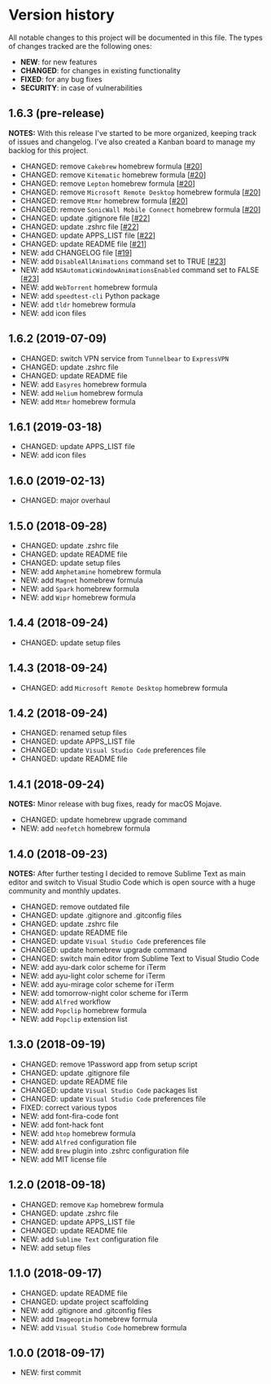 # Version history

All notable changes to this project will be documented in this file. The types of changes tracked are the following ones:

* __NEW__: for new features
* __CHANGED__: for changes in existing functionality
* __FIXED__: for any bug fixes
* __SECURITY__: in case of vulnerabilities

## __1.6.3__ (pre-release)

__NOTES:__ With this release I've started to be more organized, keeping track of issues and changelog. I've also created a Kanban board to manage my backlog for this project.

* CHANGED: remove `Cakebrew` homebrew formula [[#20](https://github.com/MarioCatuogno/Clean-macOS/issues/20)]
* CHANGED: remove `Kitematic` homebrew formula [[#20](https://github.com/MarioCatuogno/Clean-macOS/issues/20)]
* CHANGED: remove `Lepton` homebrew formula [[#20](https://github.com/MarioCatuogno/Clean-macOS/issues/20)]
* CHANGED: remove `Microsoft Remote Desktop` homebrew formula [[#20](https://github.com/MarioCatuogno/Clean-macOS/issues/20)]
* CHANGED: remove `Mtmr` homebrew formula [[#20](https://github.com/MarioCatuogno/Clean-macOS/issues/20)]
* CHANGED: remove `SonicWall Mobile Connect` homebrew formula [[#20](https://github.com/MarioCatuogno/Clean-macOS/issues/20)]
* CHANGED: update .gitignore file [[#22](https://github.com/MarioCatuogno/Clean-macOS/issues/22)]
* CHANGED: update .zshrc file [[#22](https://github.com/MarioCatuogno/Clean-macOS/issues/22)]
* CHANGED: update APPS_LIST file [[#22](https://github.com/MarioCatuogno/Clean-macOS/issues/22)]
* CHANGED: update README file [[#21](https://github.com/MarioCatuogno/Clean-macOS/issues/21)]
* NEW: add CHANGELOG file [[#19](https://github.com/MarioCatuogno/Clean-macOS/issues/19)]
* NEW: add `DisableAllAnimations` command set to TRUE [[#23](https://github.com/MarioCatuogno/Clean-macOS/issues/23)]
* NEW: add `NSAutomaticWindowAnimationsEnabled` command set to FALSE [[#23](https://github.com/MarioCatuogno/Clean-macOS/issues/23)]
* NEW: add `WebTorrent` homebrew formula
* NEW: add `speedtest-cli` Python package
* NEW: add `tldr` homebrew formula
* NEW: add icon files

## __1.6.2__ (2019-07-09)

* CHANGED: switch VPN service from `Tunnelbear` to `ExpressVPN`
* CHANGED: update .zshrc file
* CHANGED: update README file
* NEW: add `Easyres` homebrew formula
* NEW: add `Helium` homebrew formula
* NEW: add `Mtmr` homebrew formula

## __1.6.1__ (2019-03-18)

* CHANGED: update APPS_LIST file
* NEW: add icon files

## __1.6.0__ (2019-02-13)

* CHANGED: major overhaul

## __1.5.0__ (2018-09-28)

* CHANGED: update .zshrc file
* CHANGED: update README file
* CHANGED: update setup files
* NEW: add `Amphetamine` homebrew formula
* NEW: add `Magnet` homebrew formula
* NEW: add `Spark` homebrew formula
* NEW: add `Wipr` homebrew formula

## __1.4.4__ (2018-09-24)

* CHANGED: update setup files

## __1.4.3__ (2018-09-24)

* CHANGED: add `Microsoft Remote Desktop` homebrew formula

## __1.4.2__ (2018-09-24)

* CHANGED: renamed setup files
* CHANGED: update APPS_LIST file
* CHANGED: update `Visual Studio Code` preferences file
* CHANGED: update README file

## __1.4.1__ (2018-09-24)

__NOTES:__ Minor release with bug fixes, ready for macOS Mojave.

* CHANGED: update homebrew upgrade command
* NEW: add `neofetch` homebrew formula

## __1.4.0__ (2018-09-23)

__NOTES:__ After further testing I decided to remove Sublime Text as main editor and switch to Visual Studio Code which is open source with a huge community and monthly updates.

* CHANGED: remove outdated file
* CHANGED: update .gitignore and .gitconfig files
* CHANGED: update .zshrc file
* CHANGED: update README file
* CHANGED: update `Visual Studio Code` preferences file
* CHANGED: update homebrew upgrade command
* CHANGED: switch main editor from Sublime Text to Visual Studio Code
* NEW: add ayu-dark color scheme for iTerm
* NEW: add ayu-light color scheme for iTerm
* NEW: add ayu-mirage color scheme for iTerm
* NEW: add tomorrow-night color scheme for iTerm
* NEW: add `Alfred` workflow
* NEW: add `Popclip` homebrew formula
* NEW: add `Popclip` extension list

## __1.3.0__ (2018-09-19)

* CHANGED: remove 1Password app from setup script
* CHANGED: update .gitignore file
* CHANGED: update README file
* CHANGED: update `Visual Studio Code` packages list
* CHANGED: update `Visual Studio Code` preferences file
* FIXED: correct various typos
* NEW: add font-fira-code font
* NEW: add font-hack font
* NEW: add `htop` homebrew formula
* NEW: add `Alfred` configuration file
* NEW: add `Brew` plugin into .zshrc configuration file
* NEW: add MIT license file

## __1.2.0__ (2018-09-18)

* CHANGED: remove `Kap` homebrew formula
* CHANGED: update .zshrc file
* CHANGED: update APPS_LIST file
* CHANGED: update README file
* NEW: add `Sublime Text` configuration file
* NEW: add setup files

## __1.1.0__ (2018-09-17)

* CHANGED: update README file
* CHANGED: update project scaffolding
* NEW: add .gitignore and .gitconfig files
* NEW: add `Imageoptim` homebrew formula
* NEW: add `Visual Studio Code` homebrew formula

## __1.0.0__ (2018-09-17)

* NEW: first commit
